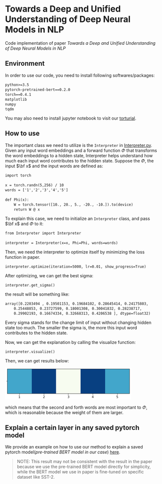 # Towards a Deep and Unified Understanding of Deep Neural Models in NLP

Code implementation of paper *Towards a Deep and Unified Understanding of Deep Neural Models in NLP*

## Environment

In order to use our code, you need to install following softwares/packages:

```
python>=3.5
pytorch-pretrained-bert==0.2.0
torch==0.4.1
matplotlib
numpy
tqdm
```

You may also need to install jupyter notebook to visit our [torturial](Torturial.ipynb).

## How to use

The important class we need to utilize is the `Interpreter` in [Interpreter.py](Interpreter.py). Given any input word embeddings and a forward function $\Phi$ that transforms the word embeddings to a hidden state, Interpreter helps understand how much each input word contributes to the hidden state. Suppose the $\Phi$, the input $\bf x$ and the input words are defined as:
```
import torch

x = torch.randn(5,256) / 10
words = ['1','2','3','4','5']

def Phi(x):
    W = torch.tensor([10., 20., 5., -20., -10.]).to(device)
    return W @ x
```

To explain this case, we need to initialize an `Interpreter` class, and pass $\bf x$ and $\Phi$ to it:
```
from Interpreter import Interpreter

interpreter = Interpreter(x=x, Phi=Phi, words=words)
```
Then, we need the interpreter to optimize itself by minimizing the loss function in paper.
```
interpreter.optimize(iteration=5000, lr=0.01, show_progress=True)
```
After optimizing, we can get the best sigma:
```
interpreter.get_sigma()
```
the result will be something like:
```
array([0.2203494 , 0.19501153, 0.19684102, 0.28645414, 0.24175803,
    0.25448853, 0.23727599, 0.18001308, 0.30041832, 0.28238717,
    0.29902193, 0.16674334, 0.32668313, 0.4206538 ], dtype=float32)
```
Every sigma stands for the change limit of input without changing hidden state too much. The smaller the sigma is, the more this input word contributes to the hidden state.

Now, we can get the explanation by calling the visualize function:
```
interpreter.visualize()
```
Then, we can get results below:

![](img/result.PNG)

which means that the second and forth words are most important to $\Phi$, which is reasonable because the weight of them are larger.

## Explain a certain layer in any saved pytorch model

We provide an example on how to use our method to explain a saved pytorch model(*pre-trained BERT model in our case*) [here](Torturial_BERT.ipynb). 
> NOTE: This result may not be consistent with the result in the paper because  we use the pre-trained BERT model directly for simplicity, while the BERT model we use in paper is fine-tuned on specific dataset like SST-2.